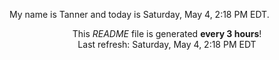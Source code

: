My name is Tanner and today is Saturday, May 4, 2:18 PM EDT.

<p align="center">This <i>README</i> file is generated <b>every 3 hours</b>!</br>Last refresh: Saturday, May 4, 2:18 PM EDT<br /></p>
